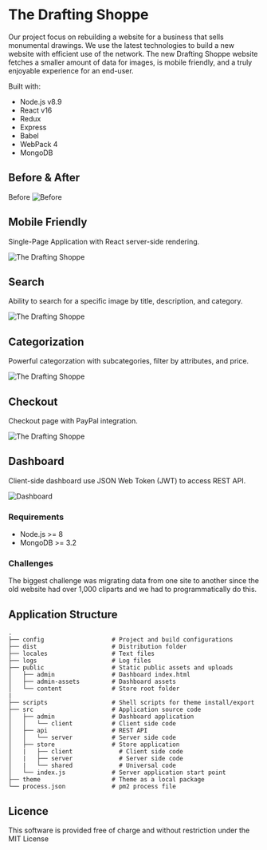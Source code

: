 # The Drafting Shoppe

Our project focus on rebuilding a website for a business that sells monumental drawings. We use the latest technologies to build a new website with efficient use of the network. The new Drafting Shoppe website fetches a smaller amount of data for images, is mobile friendly, and a truly enjoyable experience for an end-user.

Built with:

* Node.js v8.9
* React v16
* Redux
* Express
* Babel
* WebPack 4
* MongoDB

## Before & After

Before
![Before](https://s7.postimg.cc/ycmtcweaz/2018-04-18_18-24-38.png)

## Mobile Friendly

Single-Page Application with React server-side rendering.

![The Drafting Shoppe](https://image.ibb.co/eV9f47/Screen_Shot_2018_04_18_at_7_01_55_PM.png)

## Search

Ability to search for a specific image by title, description, and category.

![The Drafting Shoppe](https://s7.postimg.cc/p4ukwdmq3/2018-04-18_18-22-53.png)

## Categorization

Powerful categorzation with subcategories, filter by attributes, and price.

![The Drafting Shoppe](https://s7.postimg.cc/i1mpgqmff/2018-04-18_18-24-00.png)

## Checkout

Checkout page with PayPal integration.

![The Drafting Shoppe](https://s7.postimg.cc/bzf2q1vcr/2018-04-18_18-22-32.png)

## Dashboard

Client-side dashboard use JSON Web Token (JWT) to access REST API.

![Dashboard](https://s7.postimg.cc/7qacnzup7/2018-04-18_18-32-31.png)

### Requirements

* Node.js >= 8
* MongoDB >= 3.2

### Challenges

The biggest challenge was migrating data from one site to another since the old website had over 1,000 cliparts and we had to programmatically do this.

## Application Structure

```
.
├── config                   # Project and build configurations
├── dist                     # Distribution folder
├── locales                  # Text files
├── logs                     # Log files
├── public                   # Static public assets and uploads
│   ├── admin                # Dashboard index.html
│   ├── admin-assets         # Dashboard assets
│   └── content              # Store root folder
|
├── scripts                  # Shell scripts for theme install/export
├── src                      # Application source code
│   ├── admin                # Dashboard application
│   │   └── client           # Client side code
│   ├── api                  # REST API
│   │   └── server           # Server side code
│   ├── store                # Store application
│   |   ├── client             # Client side code
│   |   ├── server             # Server side code
│   |   └── shared             # Universal code
│   └── index.js             # Server application start point
├── theme                    # Theme as a local package
└── process.json             # pm2 process file
```

## Licence

This software is provided free of charge and without restriction under the MIT License
